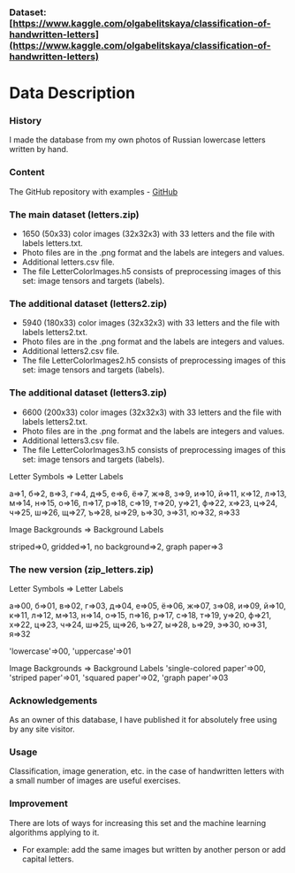 ### Dataset: [https://www.kaggle.com/olgabelitskaya/classification-of-handwritten-letters](https://www.kaggle.com/olgabelitskaya/classification-of-handwritten-letters)


# Data Description

### History
I made the database from my own photos of Russian lowercase letters written by hand.

### Content
The GitHub repository with examples - 
[GitHub](https://github.com/OlgaBelitskaya/deep_learning_projects/tree/master/DL_PP2)

### The main dataset (letters.zip)
- 1650 (50x33) color images (32x32x3) with 33 letters and the file with labels letters.txt.
- Photo files are in the .png format and the labels are integers and values.
- Additional letters.csv file.
- The file LetterColorImages.h5 consists of preprocessing images of this set: image tensors and targets (labels).
### The additional dataset (letters2.zip)
- 5940 (180x33) color images (32x32x3) with 33 letters and the file with labels letters2.txt.
- Photo files are in the .png format and the labels are integers and values.
- Additional letters2.csv file.
- The file LetterColorImages2.h5 consists of preprocessing images of this set: image tensors and targets (labels).
### The additional dataset (letters3.zip)
- 6600 (200x33) color images (32x32x3) with 33 letters and the file with labels letters2.txt.
- Photo files are in the .png format and the labels are integers and values.
- Additional letters3.csv file.
- The file LetterColorImages3.h5 consists of preprocessing images of this set: image tensors and targets (labels).

Letter Symbols => Letter Labels

а=>1, б=>2, в=>3, г=>4, д=>5, е=>6, ё=>7, ж=>8, з=>9, и=>10,
й=>11, к=>12, л=>13, м=>14, н=>15, о=>16, п=>17, р=>18, с=>19, т=>20,
у=>21, ф=>22, х=>23, ц=>24, ч=>25, ш=>26, щ=>27, ъ=>28, ы=>29, ь=>30,
э=>31, ю=>32, я=>33

Image Backgrounds => Background Labels

striped=>0, gridded=>1, no background=>2, graph paper=>3

### The new version (zip_letters.zip)

Letter Symbols => Letter Labels

а=>00, б=>01, в=>02, г=>03, д=>04, е=>05, ё=>06, ж=>07, з=>08, и=>09,
й=>10, к=>11, л=>12, м=>13, н=>14, о=>15, п=>16, р=>17, с=>18, т=>19,
у=>20, ф=>21, х=>22, ц=>23, ч=>24, ш=>25, щ=>26, ъ=>27, ы=>28, ь=>29,
э=>30, ю=>31, я=>32

'lowercase'=>00, 'uppercase'=>01

Image Backgrounds => Background Labels
'single-colored paper'=>00, 'striped paper'=>01, 'squared paper'=>02, 'graph paper'=>03

### Acknowledgements
As an owner of this database, I have published it for absolutely free using by any site visitor.

### Usage
Classification, image generation, etc. in the case of handwritten letters with a small number of images are useful exercises.

### Improvement
There are lots of ways for increasing this set and the machine learning algorithms applying to it.

- For example: add the same images but written by another person or add capital letters.
